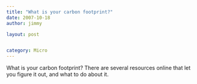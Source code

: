 ```yaml
---
title: "What is your carbon footprint?"
date: 2007-10-18
author: jimmy

layout: post


category: Micro
---
```


 What is your carbon footprint?  There are several resources online that let you figure it out, and what to do about it.
